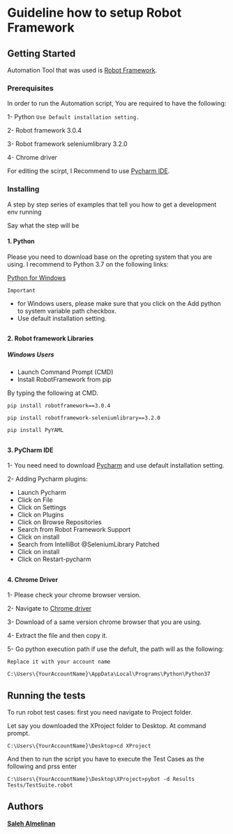 # Guideline how to setup Robot Framework
## Getting Started

Automation Tool that was used is [Robot Framework](https://robotframework.org/).
 
### Prerequisites

In order to run the Automation script, You are required to have the following: 

1- Python `Use Default installation setting.`

2- Robot framework 3.0.4 

3- Robot framework seleniumlibrary 3.2.0

4- Chrome driver

For editing the scirpt, I Recommend to use [Pycharm IDE](https://download.jetbrains.com/python/pycharm-community-2018.1.6.exe).

### Installing

A step by step series of examples that tell you how to get a development env running

Say what the step will be

#### 1. Python

Please you need to download base on the opreting system that you are using. I recommend to Python 3.7 on the following links:

[Python for Windows](https://www.python.org/ftp/python/3.7.0/python-3.7.0-amd64.exe)

`Important` 
* for Windows users, please make sure that you click on the Add python to system variable path checkbox.
* Use default installation setting.



##

#### 2. Robot framework Libraries

##### Windows Users
* Launch Command Prompt (CMD)
* Install RobotFramework from pip



By typing the following at CMD.

```
pip install robotframework==3.0.4
```
```
pip install robotframework-seleniumlibrary==3.2.0
```
```
pip install PyYAML
```

##
#### 3. PyCharm IDE

1- You need need to download [Pycharm](https://download.jetbrains.com/python/pycharm-community-2018.1.6.exe) and use default installation setting.

2- Adding Pycharm plugins:
* Launch Pycharm
* Click on File
* Click on Settings
* Click on Plugins
* Click on Browse Repositories
* Search from Robot Framework Support
* Click on install
* Search from IntelliBot @SeleniumLibrary Patched
* Click on install
* Click on Restart-pycharm
##
#### 4. Chrome Driver

1- Please check your chrome browser version.

2- Navigate to [Chrome driver](https://chromedriver.chromium.org/)

3- Download  of a same version chrome browser that you are using.

4- Extract the file and then copy it.

5- Go python execution path if use the defult, the path will as the following:

`Replace it with your account name`

    C:\Users\{YourAccountName}\AppData\Local\Programs\Python\Python37
 
## Running the tests

To run robot test cases:
first you need navigate to Project folder.

Let say you downloaded the XProject folder to Desktop. At command prompt.
```
C:\Users\{YourAccountName}\Desktop>cd XProject
```
And then to run the script you have to execute the Test Cases as the following and prss enter
```
C:\Users\{YourAccountName}\Desktop\XProject>pybot -d Results Tests/TestSuite.robot
```
## Authors

 [**Saleh Almelinan**](https://www.linkedin.com/in/saleh-almelihan-9244315a/)
 

